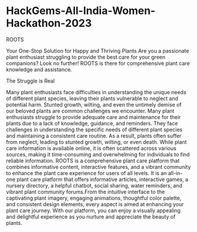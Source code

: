 # HackGems-All-India-Women-Hackathon-2023
ROOTS 

Your One-Stop Solution for Happy and Thriving Plants 
Are you a passionate plant enthusiast struggling to provide the best care for your green companions? Look no further! ROOTS is there for comprehensive plant care knowledge and assistance.

The Struggle is Real

Many plant enthusiasts face difficulties in understanding the unique needs of different plant species, leaving their plants vulnerable to neglect and potential harm. Stunted growth, wilting, and even the untimely demise of our beloved plants are common challenges we encounter. Many plant enthusiasts struggle to provide adequate care and maintenance for their plants due to a lack of knowledge, guidance, and reminders. They face challenges in understanding the specific needs of different plant species and maintaining a consistent care routine. As a result, plants often suffer from neglect, leading to stunted growth, wilting, or even death. While plant care information is available online, it is often scattered across various sources, making it time-consuming and overwhelming for individuals to find reliable information. 
ROOTS is a comprehensive plant care platform that combines informative content, interactive features, and a vibrant community to enhance the plant care experience for users of all levels. It is an all-in-one plant care platform that offers informative articles, interactive games, a nursery directory, a helpful chatbot, social sharing, water reminders, and vibrant plant community forums.From the intuitive interface to the captivating plant imagery, engaging animations, thoughtful color palette, and consistent design elements, every aspect is aimed at enhancing your plant care journey. With our platform, you can enjoy a visually appealing and delightful experience as you nurture and appreciate the beauty of plants.
